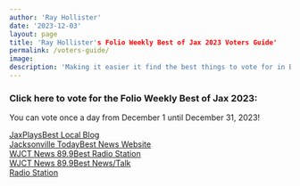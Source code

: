 ```yaml
---
author: 'Ray Hollister'
date: '2023-12-03'
layout: page
title: 'Ray Hollister's Folio Weekly Best of Jax 2023 Voters Guide'
permalink: /voters-guide/
image: 
description: 'Making it easier it find the best things to vote for in Best of Jax!'
---
```


<link rel="stylesheet" href="https://use.fontawesome.com/releases/v5.8.1/css/all.css" integrity="sha384-50oBUHEmvpQ+1lW4y57PTFmhCaXp0ML5d60M1M7uH2+nqUivzIebhndOJK28anvf" crossorigin="anonymous">
<link href='https://fonts.googleapis.com/css?family=PT+Sans+Narrow:400,700+Open+Sans|PT+Montserrat:400,700' rel='stylesheet' type='text/css'>
<link href='https://fonts.googleapis.com/css?family=PT+Sans:400,700' rel='stylesheet' type='text/css'>
<link href='https://fonts.googleapis.com/css?family=Montserrat:800' rel='stylesheet' type='text/css'>
<link href='/businesscard-style.css' rel='stylesheet' type='text/css'>

<div class="centered">
 <h3 id="projects">Click here to vote for the Folio Weekly Best of Jax 2023:</h3>
<p>You can vote once a day from December 1 until December 31, 2023!</p>
    <a title="JaxPlays" target="_blank" href="https://folioweekly.secondstreetapp.com/og/c43c09dc-eb45-4b1f-93e7-c7be20708948/gallery/410016783">
        <div class="social JaxPlays"><i class="fab fa-jaxplays"></i>
            <div class="title"><span class="projectname">JaxPlays</span><span class="platform">Best Local Blog</span></div>
        </div>
    </a>
    <a title="Jacksonville Today" href="https://folioweekly.secondstreetapp.com/og/c43c09dc-eb45-4b1f-93e7-c7be20708948/gallery/409915373">
        <div class="social JAXTDY"><i class="fab fa-jaxtdy"></i>
            <div class="title"><span class="projectname">Jacksonville Today</span><span
                    class="platform wjctlong">Best News Website</span></div>
        </div>
    </a>
    <a title="WJCT News 89.9" href="https://folioweekly.secondstreetapp.com/og/c43c09dc-eb45-4b1f-93e7-c7be20708948/gallery/409921780">
        <div class="social WJCTNews"><i class="fab fa-wjctnews"></i>
            <div class="title"><span class="projectname">WJCT News 89.9</span><span class="platform wjctlong">Best Radio Station</span>
            </div>
        </div>
    </a>
    <a title="WJCT News 89.9" href="https://folioweekly.secondstreetapp.com/og/c43c09dc-eb45-4b1f-93e7-c7be20708948/gallery/409921827">
        <div class="social WJCTNews"><i class="fab fa-wjctnews"></i>
            <div class="title"><span class="projectname">WJCT News 89.9</span><span class="platform wjctlong">Best News/Talk<br/>Radio Station</span>
            </div>
        </div>
    </a>
</div>